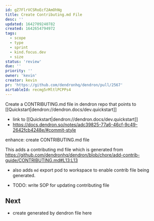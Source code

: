 ```yaml
---
id: gZ7FlrVCSRoEcf2AmOhNg
title: Create Contributing.md File
desc: ''
updated: 1642709240782
created: 1642654794972
tags:
  - scope
  - type
  - sprint
  - kind.focus.dev
  - size
status: 'review'
due: ''
priority: ''
owner: 'kevin'
creator: kevin
pr: 'https://github.com/dendronhq/dendron/pull/2567'
airtableId: recmg5rMltlPCPPs4
---
```


Create a CONTRIBUTING.md file in dendron repo that points to [[Quickstart|dendron://dendron.docs/dev.quickstart]]

  - link to [[Quickstart|dendron://dendron.docs/dev.quickstart]]
  - https://docs.dendron.so/notes/adc39825-77a6-46cf-9c49-2642fcb4248e/#commit-style


enhance: create CONTRIBUTING.md file

This adds a contributing md file which is generated from https://github.com/dendronhq/dendron/blob/chore/add-contrib-guide/CONTRIBUTING.md#L13:L13
- also adds `md` export pod to workspace to enable contrib file being generated.

- TODO: write SOP for updating contributing file


## Next
- create generated by dendron file here